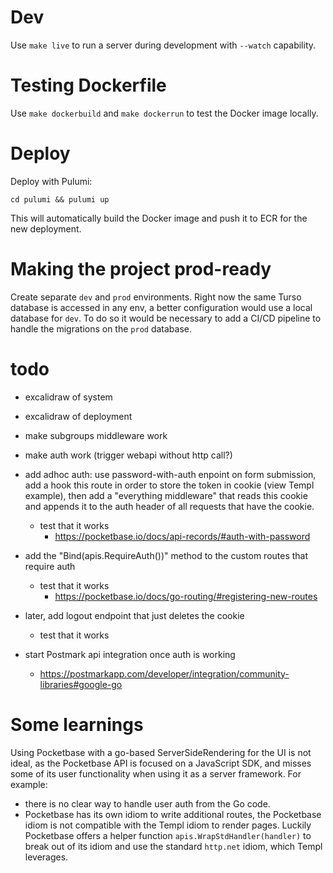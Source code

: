 # Dev

Use `make live` to run a server during development with `--watch` capability.

# Testing Dockerfile

Use `make dockerbuild` and `make dockerrun` to test the Docker image locally.

# Deploy

Deploy with Pulumi:

`cd pulumi && pulumi up`

This will automatically build the Docker image and push it to ECR for the new deployment.

# Making the project prod-ready

Create separate `dev` and `prod` environments.
Right now the same Turso database is accessed in any env, 
a better configuration would use a local database for `dev`.
To do so it would be necessary to add a CI/CD pipeline to handle 
the migrations on the `prod` database.


# todo

- excalidraw of system
- excalidraw of deployment

- make subgroups middleware work
- make auth work (trigger webapi without http call?)

- add adhoc auth: use password-with-auth enpoint on form submission, add a hook this route in order to store the token in cookie (view Templ example), then add a "everything middleware" that reads this cookie and appends it to the auth header of all requests that have the cookie.
    * test that it works
        + https://pocketbase.io/docs/api-records/#auth-with-password
- add the "Bind(apis.RequireAuth())" method to the custom routes that require auth
    * test that it works
        + https://pocketbase.io/docs/go-routing/#registering-new-routes
- later, add logout endpoint that just deletes the cookie
    * test that it works

- start Postmark api integration once auth is working
    * https://postmarkapp.com/developer/integration/community-libraries#google-go

# Some learnings

Using Pocketbase with a go-based ServerSideRendering for the UI is not ideal, as the Pocketbase API is focused on a JavaScript SDK, and misses some of its user functionality when using it as a server framework. For example:
- there is no clear way to handle user auth from the Go code. 
- Pocketbase has its own idiom to write additional routes, the Pocketbase idiom is not compatible with the Templ idiom to render pages. Luckily Pocketbase offers a helper function `apis.WrapStdHandler(handler)` to break out of its idiom and use the standard `http.net` idiom, which Templ leverages.
